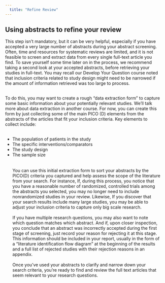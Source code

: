 ```yaml
---
  title: "Refine Review"
---
```


## Using abstracts to refine your review

This step isn’t mandatory, but it can be very helpful, especially if you have accepted a very large number of abstracts during your abstract screening.  Often, time and resources for systematic reviews are limited, and it is not feasible to screen and extract data from every single full-text article you find.  To save yourself some time later on in the process, we recommend taking a second look at your accepted abstracts, before retrieving your studies in full-text.  You may recall our Develop Your Question course noted that inclusion criteria related to study design might need to be narrowed if the amount of information retrieved was too large to process. <br><br>

To do this, you may want to create a rough “data extraction form” to capture some basic information about your potentially relevant studies.  We’ll talk more about data extraction in another course. For now, you can create this form by just collecting some of the main PICO (D) elements from the abstracts of the articles that fit your inclusion criteria. Key elements to collect include:<br><br>

- The population of patients in the study
- The specific interventions/comparators
- The study design
- The sample size  
<br><br>
You can use this initial extraction form to sort your abstracts by the PICO(D) criteria you captured and help assess the scope of the literature from your search. For instance, If, during this process, you notice that you have a reasonable number of randomized, controlled trials among the abstracts you selected, you may no longer need to include nonrandomized studies in your review. Likewise, If you discover that your search results include many large studies, you may be able to adjust your inclusion criteria to capture only big scale research.
<br><br>
If you have multiple research questions, you may also want to note which question matches which abstract.  And if, upon closer inspection, you conclude that an abstract was incorrectly accepted during the first stage of screening, just record your reason for rejecting it at this stage.  This information should be included in your report, usually in the form of a “literature identification flow diagram” at the beginning of the results and a full list of rejected studies with their rejection reasons in an appendix.
<br><br>
Once you’ve used your abstracts to clarify and narrow down your search criteria, you’re ready to find and review the full text articles that seem relevant to your research questions. 
